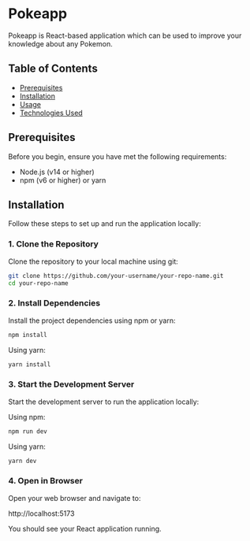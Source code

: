 
# Pokeapp

Pokeapp is React-based application which can be used to improve your knowledge about any Pokemon. 

## Table of Contents

- [Prerequisites](#prerequisites)
- [Installation](#installation)
- [Usage](#usage)
- [Technologies Used](#technologies-used)

## Prerequisites

Before you begin, ensure you have met the following requirements:

- Node.js (v14 or higher)
- npm (v6 or higher) or yarn

## Installation

Follow these steps to set up and run the application locally:

### 1. Clone the Repository

Clone the repository to your local machine using git:

```bash
git clone https://github.com/your-username/your-repo-name.git
cd your-repo-name 
```

### 2. Install Dependencies
Install the project dependencies using npm or yarn:

```bash
npm install
```

Using yarn:

```bash
yarn install
```

### 3. Start the Development Server

Start the development server to run the application locally:

Using npm:

```bash
npm run dev
```

Using yarn:

```bash
yarn dev
```

### 4. Open in Browser

Open your web browser and navigate to:

http://localhost:5173

You should see your React application running.

